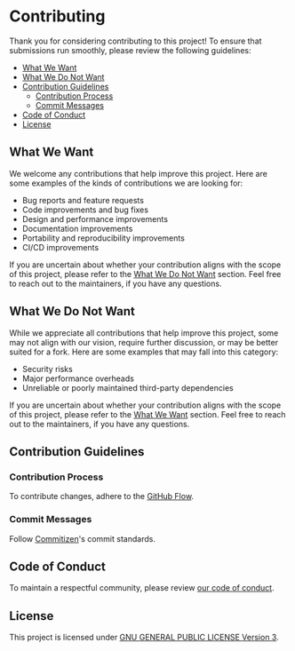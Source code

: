# Contributing

Thank you for considering contributing to this project! To ensure that
submissions run smoothly, please review the following guidelines:

- [What We Want](#what-we-want)
- [What We Do Not Want](#what-we-do-not-want)
- [Contribution Guidelines](#contribution-guidelines)
  - [Contribution Process](#contribution-process)
  - [Commit Messages](#commit-messages)
- [Code of Conduct](#code-of-conduct)
- [License](#license)

## What We Want

We welcome any contributions that help improve this project. Here are some
examples of the kinds of contributions we are looking for:

- Bug reports and feature requests
- Code improvements and bug fixes
- Design and performance improvements
- Documentation improvements
- Portability and reproducibility improvements
- CI/CD improvements

If you are uncertain about whether your contribution aligns with the scope of
this project, please refer to the [What We Do Not Want](#what-we-do-not-want)
section. Feel free to reach out to the maintainers, if you have any questions.

## What We Do Not Want

While we appreciate all contributions that help improve this project, some may
not align with our vision, require further discussion, or may be better suited
for a fork. Here are some examples that may fall into this category:

- Security risks
- Major performance overheads
- Unreliable or poorly maintained third-party dependencies

If you are uncertain about whether your contribution aligns with the scope of
this project, please refer to the [What We Want](#what-we-want) section. Feel
free to reach out to the maintainers, if you have any questions.

## Contribution Guidelines

### Contribution Process

To contribute changes, adhere to the [GitHub
Flow](http://scottchacon.com/2011/08/31/github-flow.html).

### Commit Messages

Follow [Commitizen](http://commitizen.github.io/cz-cli)'s commit standards.

## Code of Conduct

To maintain a respectful community, please review [our code of
conduct](CODE_OF_CONDUCT.md).

## License

This project is licensed under [GNU GENERAL PUBLIC LICENSE Version
3](../LICENSE).
